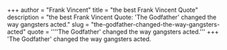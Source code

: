 +++
author = "Frank Vincent"
title = "the best Frank Vincent Quote"
description = "the best Frank Vincent Quote: 'The Godfather' changed the way gangsters acted."
slug = "the-godfather-changed-the-way-gangsters-acted"
quote = ''''The Godfather' changed the way gangsters acted.'''
+++
'The Godfather' changed the way gangsters acted.
